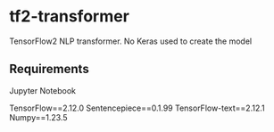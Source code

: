 # tf2-transformer
TensorFlow2 NLP transformer.
No Keras used to create the model

## Requirements
Jupyter Notebook

TensorFlow==2.12.0
Sentencepiece==0.1.99
TensorFlow-text==2.12.1
Numpy==1.23.5
